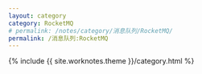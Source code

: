 ```yaml
---
layout: category
category: RocketMQ
# permalink: /notes/category/消息队列/RocketMQ/
permalink: /消息队列:RocketMQ
---
```

{% include {{ site.worknotes.theme }}/category.html %}